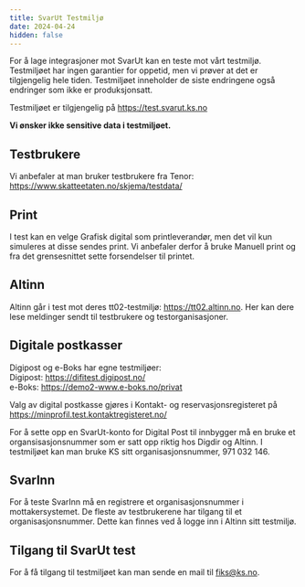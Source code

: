 ```yaml
---
title: SvarUt Testmiljø
date: 2024-04-24
hidden: false
---
```


For å lage integrasjoner mot SvarUt kan en teste mot vårt testmiljø. Testmiljøet har ingen garantier for oppetid, men vi prøver at det er tilgjengelig
hele tiden. Testmiljøet inneholder de siste endringene også endringer som ikke er produksjonsatt.

Testmiljøet er tilgjengelig på https://test.svarut.ks.no

**Vi ønsker ikke sensitive data i testmiljøet.**

## Testbrukere
Vi anbefaler at man bruker testbrukere fra Tenor: https://www.skatteetaten.no/skjema/testdata/

## Print
I test kan en velge Grafisk digital som printleverandør, men det vil kun simuleres at disse sendes print. 
Vi anbefaler derfor å bruke Manuell print og fra det grensesnittet sette forsendelser til printet.

## Altinn
Altinn går i test mot deres tt02-testmiljø: https://tt02.altinn.no. Her kan dere lese meldinger sendt til testbrukere og testorganisasjoner.

## Digitale postkasser
Digipost og e-Boks har egne testmiljøer:  
Digipost: https://difitest.digipost.no/  
e-Boks: https://demo2-www.e-boks.no/privat  

Valg av digital postkasse gjøres i Kontakt- og reservasjonsregisteret på https://minprofil.test.kontaktregisteret.no/

For å sette opp en SvarUt-konto for Digital Post til innbygger må en bruke et organsisasjonsnummer som er satt opp riktig hos Digdir og Altinn. I testmiljøet kan man bruke KS sitt organisasjonsnummer, 971 032 146.

## SvarInn 
For å teste SvarInn må en registrere et organisasjonsnummer i mottakersystemet. De fleste av testbrukerene har tilgang til et organisasjonsnummer. Dette kan finnes ved å logge inn i Altinn sitt testmiljø.

## Tilgang til SvarUt test
For å få tilgang til testmiljøet kan man sende en mail til fiks@ks.no.
